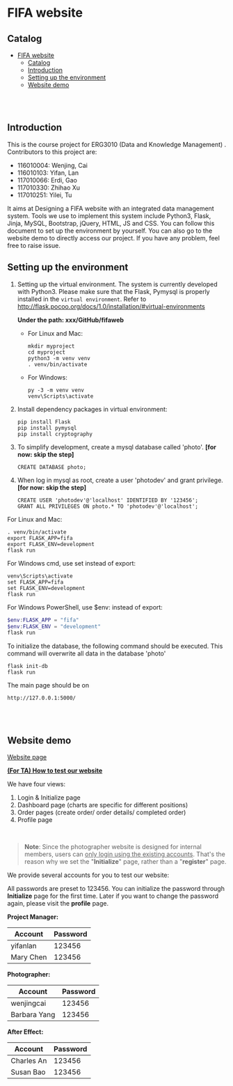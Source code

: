 # FIFA website

## Catalog

- [FIFA website](#fifa-website)
  - [Catalog](#catalog)
  - [Introduction](#introduction)
  - [Setting up the environment](#setting-up-the-environment)
  - [Website demo](#website-demo)

<br>

<br>

## Introduction

This is the course project for ERG3010 (Data and Knowledge Management) . Contributors to this project are:

- 116010004: Wenjing, Cai
- 116010103: Yifan, Lan
- 117010066: Erdi, Gao
- 117010330: Zhihao Xu
- 117010251: Yilei, Tu

It aims at Designing a FIFA website with an integrated data management system. Tools we use to implement this system include Python3, Flask,  Jinja, MySQL, Bootstrap, jQuery, HTML, JS and CSS. You can follow this document to set up the environment by yourself. You can also go to the website demo to directly access our project. If you have any problem, feel free to raise issue.

## Setting up the environment

1. Setting up the virtual environment. The system is currently developed with Python3. Please make sure that the Flask, Pymysql is properly installed in the `virtual environment`. Refer to <http://flask.pocoo.org/docs/1.0/installation/#virtual-environments>

   **Under the path: xxx/GitHub/fifaweb** 

   - For Linux and Mac:

     ```
     mkdir myproject
     cd myproject
     python3 -m venv venv
     . venv/bin/activate
     ```

   - For Windows:

     ```
     py -3 -m venv venv
     venv\Scripts\activate
     ```

2. Install dependency packages in virtual environment:

   ```
   pip install Flask
   pip install pymysql
   pip install cryptography
   ```

3. To simplify development, create a mysql database called 'photo'. **[for now: skip the step]**

   ```
   CREATE DATABASE photo;
   ```

4. When log in mysql as root, create a  user 'photodev' and grant privilege.**[for now: skip the step]**

   ```
   CREATE USER 'photodev'@'localhost' IDENTIFIED BY '123456';
   GRANT ALL PRIVILEGES ON photo.* TO 'photodev'@'localhost';
   ```


For Linux and Mac:

```shell
. venv/bin/activate
export FLASK_APP=fifa
export FLASK_ENV=development
flask run
```

For Windows cmd, use set instead of export:

```
venv\Scripts\activate
set FLASK_APP=fifa
set FLASK_ENV=development
flask run
```

For Windows PowerShell, use $env: instead of export:

```powershell
$env:FLASK_APP = "fifa"
$env:FLASK_ENV = "development"
flask run
```

To initialize the database, the following command should be executed. This command will overwrite all data in the database 'photo'

```shell
flask init-db
flask run
```

 The main page should be on

```http
http://127.0.0.1:5000/
```





<br>

<br>

## Website demo 

[Website page](http://129.204.216.8:5000)

**<u>(For TA) How to test our website</u>**

We have four views:

1. Login & Initialize page
2. Dashboard page (charts are specific for different positions)
3. Order pages (create order/ order details/ completed order)
4. Profile page

<br>

> **Note**: Since the photographer website is designed for internal members, users can <u>only login using the existing accounts</u>. That's the reason why we set the "**Initialize**" page, rather than a "**register**" page.

We provide several accounts for you to test our website:

All passwords are preset to 123456. You can initialize the password through **Initialize** page for the first time. Later if you want to change the password again, please visit the **profile** page.

**Project Manager:**

| Account   | Password |
| --------- | -------- |
| yifanlan  | 123456   |
| Mary Chen | 123456   |

**Photographer:**

| Account      | Password |
| ------------ | -------- |
| wenjingcai   | 123456   |
| Barbara Yang | 123456   |

**After Effect:**

| Account    | Password |
| ---------- | -------- |
| Charles An | 123456   |
| Susan Bao  | 123456   |

